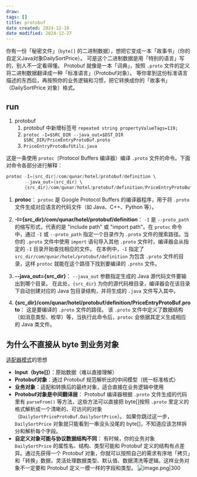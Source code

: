 ```yaml
---
draw:
tags: []
title: protobuf
date created: 2024-12-10
date modified: 2024-12-27
---
```


你有一份「秘密文件」（`byte[]` 的二进制数据），想把它变成一本「故事书」（你的自定义Java对象DailySortPrice）。
可是这个二进制数据是用「特别的语言」写的，别人不一定看得懂。
Protobuf 就像是一本「词典」，按照 `.proto` 文件的定义将二进制数据翻译成一种「标准语言」（Protobuf对象）。
等你拿到这份标准语言描述的东西后，再按照你的业务逻辑和习惯，把它转换成你的「故事书」（DailySortPrice 对象）格式。

## run

1. protobuf
	1. protobuf 中新增标签号 `repeated string propertyValueTags=119;`
	2. `protoc -I=$SRC_DIR --java_out=$DST_DIR $SRC_DIR/PriceEntryProtoBuf.proto`
	3. `PriceEntryProtoBufUtils.java`

这是一条使用 `protoc`（Protocol Buffers 编译器）编译 `.proto` 文件的命令。下面对命令各部分进行解释：

```Java
protoc -I={src_dir}/com/qunar/hotel/protobuf/definition \
       --java_out={src_dir} \
       {src_dir}/com/qunar/hotel/protobuf/definition/PriceEntryProtoBuf.proto
```

1. **protoc**：
    `protoc` 是 Google Protocol Buffers 的编译器程序，用于将 `.proto` 文件生成对应语言的代码文件（如 Java、C++、Python 等）。
    
2. **-I={src_dir}/com/qunar/hotel/protobuf/definition**：
    `-I` 是 `--proto_path` 的缩写形式，代表的是 "include path" 或 "import path"。在 `protoc` 命令中，通过 `-I` 或 `--proto_path` 指定一个目录作为 `.proto` 文件的搜索路径。当你的 `.proto` 文件中使用 `import` 语句导入其他 `.proto` 文件时，编译器会从指定的 `-I` 目录开始查找相应的文件。
    在本例中，`-I` 指定了 `src_dir/com/qunar/hotel/protobuf/definition` 为包含 `.proto` 文件的目录，这样 `protoc` 就能在这个路径下找到要编译的 `.proto` 文件。
    
3. **--java_out={src_dir}**：
    `--java_out` 参数指定生成的 Java 源代码文件要输出到哪个目录。
    在此处，`{src_dir}` 为你的源代码根目录，编译器会在该目录下自动创建对应的 Java 包目录结构，并将生成的 `.java` 文件写入其中。
    
4. **{src_dir}/com/qunar/hotel/protobuf/definition/PriceEntryProtoBuf.proto**：
    这是要编译的 `.proto` 文件的路径。
    该 `.proto` 文件中定义了数据结构（如消息类型、枚举）等，当执行此命令后，`protoc` 会依据其定义生成相应的 Java 类文件。
    

## 为什么不直接从 byte 到业务对象

[适配器模式](适配器模式.md)的思想

- **Input（byte[]）**：原始数据（难以直接理解）
- **Protobuf对象**：通过 Protobuf 规范解析出的中间模型（统一标准格式）
- **业务对象**：适配和转换后的最终对象，适合直接在业务逻辑中使用
- **Protobuf对象是中间翻译层**：
    Protobuf 编译器根据 `.proto` 文件生成的代码里有 `parseFrom()` 等方法，这些方法可以直接把 byte[]按照 `.proto` 里定义的格式解析成一个清晰的、可访问的对象（`DailySortPriceProtoBuf.DailySortPrice`）。
    如果你跳过这一步，`DailySortPrice` 对象就只能看到一串没头没尾的 byte[]，不知道应该怎样拆分和解析每个字段。
- **自定义对象可能与协议数据结构不同**：
    有时候，你的业务对象 `DailySortPrice` 的属性名、结构、类型可能和 Protobuf 定义的结构有点差异。通过先获得一个 Protobuf 对象，你就可以按照自己的需求有序地「拷贝」和「转换」数据，灵活处理数据类型、默认值、数据清洗等逻辑。这样业务对象不一定要和 Protobuf 定义一模一样的字段和类型。
![image.png|300](https://imagehosting4picgo.oss-cn-beijing.aliyuncs.com/imagehosting/fix-dir%2Fpicgo%2Fpicgo-clipboard-images%2F2024%2F12%2F15%2F02-19-19-81bf42ee709d520ea6750faa9d5a540d-202412150219859-ac6f8c.png)
